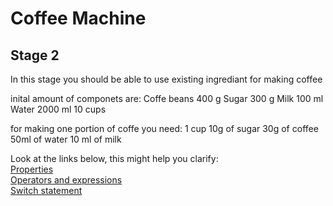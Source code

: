 # Coffee Machine

## Stage 2

In this stage you should be able to use existing ingrediant for making coffee

inital amount of componets are:
Coffe beans 400 g
Sugar 300 g
Milk 100 ml
Water 2000 ml
10 cups

for making one portion of coffe you need:
1 cup
10g of sugar
30g of coffee
50ml of water
10 ml of milk

Look at the links below, this might help you clarify:  
[Properties](https://docs.microsoft.com/en-us/dotnet/csharp/programming-guide/classes-and-structs/properties)  
[Operators and expressions](https://docs.microsoft.com/en-us/dotnet/csharp/language-reference/operators/)  
[Switch statement](https://docs.microsoft.com/en-us/dotnet/csharp/language-reference/keywords/switch)  

